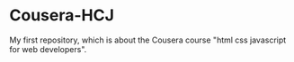 # Cousera-HCJ
My first repository, which is about the Cousera course "html css javascript for web developers".
